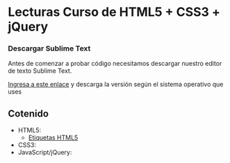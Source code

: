 # Lecturas Curso de HTML5 + CSS3 + jQuery

### Descargar Sublime Text

Antes de comenzar a probar código necesitamos descargar nuestro editor de texto Sublime Text.

[Ingresa a este enlace](https://www.sublimetext.com/3) y descarga la versión según el sistema operativo que uses

## Cotenido

- HTML5:
  * [Etiquetas HTML5](https://www.sublimetext.com/3)
- CSS3:
- JavaScript/jQuery: